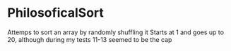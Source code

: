 # PhilosoficalSort
Attemps to sort an array by randomly shuffling it
Starts at 1 and goes up to 20, although during my tests 11-13 seemed to be the cap
